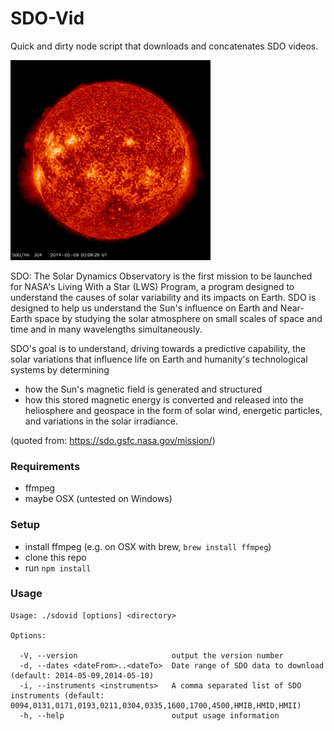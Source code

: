 # SDO-Vid

Quick and dirty node script that downloads and concatenates SDO videos.

![sample.gif](sample.gif)

SDO: The Solar Dynamics Observatory is the first mission to be launched for NASA's Living With a Star (LWS) Program, a program designed to understand the causes of solar variability and its impacts on Earth. SDO is designed to help us understand the Sun's influence on Earth and Near-Earth space by studying the solar atmosphere on small scales of space and time and in many wavelengths simultaneously.

SDO's goal is to understand, driving towards a predictive capability, the solar variations that influence life on Earth and humanity's technological systems by determining

- how the Sun's magnetic field is generated and structured
- how this stored magnetic energy is converted and released into the heliosphere and geospace in the form of solar wind, energetic particles, and variations in the solar irradiance.

(quoted from: https://sdo.gsfc.nasa.gov/mission/)

### Requirements

- ffmpeg
- maybe OSX (untested on Windows)

### Setup

- install ffmpeg (e.g. on OSX with brew, `brew install ffmpeg`)
- clone this repo
- run `npm install`

### Usage

```
Usage: ./sdovid [options] <directory>

Options:

  -V, --version                     output the version number
  -d, --dates <dateFrom>..<dateTo>  Date range of SDO data to download (default: 2014-05-09,2014-05-10)
  -i, --instruments <instruments>   A comma separated list of SDO instruments (default: 0094,0131,0171,0193,0211,0304,0335,1600,1700,4500,HMIB,HMID,HMII)
  -h, --help                        output usage information
```
